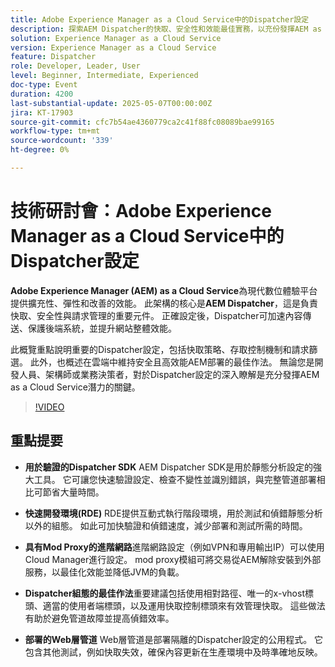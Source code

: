 ```yaml
---
title: Adobe Experience Manager as a Cloud Service中的Dispatcher設定
description: 探索AEM Dispatcher的快取、安全性和效能最佳實務，以充份發揮AEM as a Cloud Service的擴充性和效率。
solution: Experience Manager as a Cloud Service
version: Experience Manager as a Cloud Service
feature: Dispatcher
role: Developer, Leader, User
level: Beginner, Intermediate, Experienced
doc-type: Event
duration: 4200
last-substantial-update: 2025-05-07T00:00:00Z
jira: KT-17903
source-git-commit: cfc7b54ae4360779ca2c41f88fc08089bae99165
workflow-type: tm+mt
source-wordcount: '339'
ht-degree: 0%

---
```



# 技術研討會：Adobe Experience Manager as a Cloud Service中的Dispatcher設定

**Adobe Experience Manager (AEM) as a Cloud Service**&#x200B;為現代數位體驗平台提供擴充性、彈性和改善的效能。 此架構的核心是&#x200B;**AEM Dispatcher**，這是負責快取、安全性與請求管理的重要元件。 正確設定後，Dispatcher可加速內容傳送、保護後端系統，並提升網站整體效能。

此概覽重點說明重要的Dispatcher設定，包括快取策略、存取控制機制和請求篩選。 此外，也概述在雲端中維持安全且高效能AEM部署的最佳作法。 無論您是開發人員、架構師或業務決策者，對於Dispatcher設定的深入瞭解是充分發揮AEM as a Cloud Service潛力的關鍵。

>[!VIDEO](https://video.tv.adobe.com/v/3457891/?learn=on&enablevpops)

## 重點提要

* **用於驗證的Dispatcher SDK** AEM Dispatcher SDK是用於靜態分析設定的強大工具。 它可讓您快速驗證設定、檢查不變性並識別錯誤，與完整管道部署相比可節省大量時間。

* **快速開發環境(RDE)** RDE提供互動式執行階段環境，用於測試和偵錯靜態分析以外的組態。 如此可加快驗證和偵錯速度，減少部署和測試所需的時間。

* **具有Mod Proxy的進階網路**&#x200B;進階網路設定（例如VPN和專用輸出IP）可以使用Cloud Manager進行設定。 mod proxy模組可將交易從AEM解除安裝到外部服務，以最佳化效能並降低JVM的負載。

* **Dispatcher組態的最佳作法**&#x200B;重要建議包括使用相對路徑、唯一的x-vhost標頭、適當的使用者端標頭，以及運用快取控制標頭來有效管理快取。 這些做法有助於避免管道故障並提高偵錯效率。

* **部署的Web層管道** Web層管道是部署隔離的Dispatcher設定的公用程式。 它包含其他測試，例如快取失效，確保內容更新在生產環境中及時準確地反映。